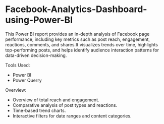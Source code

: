 # Facebook-Analytics-Dashboard-using-Power-BI
This Power BI report provides an in-depth analysis of Facebook page performance, including key metrics such as post reach, engagement, reactions, comments, and shares.It visualizes trends over time, highlights top-performing posts, and helps identify audience interaction patterns for data-driven decision-making.

Tools Used:
- Power BI
- Power Querry
  
Overview:
- Overview of total reach and engagement.
- Comparative analysis of post types and reactions.
- Time-based trend charts.
- Interactive filters for date ranges and content categories.
